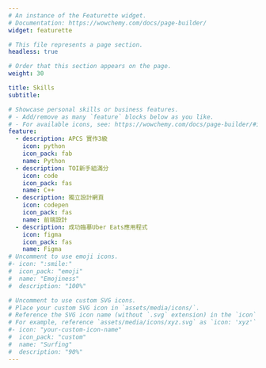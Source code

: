 ```yaml
---
# An instance of the Featurette widget.
# Documentation: https://wowchemy.com/docs/page-builder/
widget: featurette

# This file represents a page section.
headless: true

# Order that this section appears on the page.
weight: 30

title: Skills
subtitle:

# Showcase personal skills or business features.
# - Add/remove as many `feature` blocks below as you like.
# - For available icons, see: https://wowchemy.com/docs/page-builder/#icons
feature:
  - description: APCS 實作3級
    icon: python
    icon_pack: fab
    name: Python
  - description: TOI新手組滿分
    icon: code
    icon_pack: fas
    name: C++
  - description: 獨立設計網頁
    icon: codepen
    icon_pack: fas
    name: 前端設計
  - description: 成功臨摹Uber Eats應用程式
    icon: figma
    icon_pack: fas
    name: Figma
# Uncomment to use emoji icons.
#- icon: ":smile:"
#  icon_pack: "emoji"
#  name: "Emojiness"
#  description: "100%"

# Uncomment to use custom SVG icons.
# Place your custom SVG icon in `assets/media/icons/`.
# Reference the SVG icon name (without `.svg` extension) in the `icon` field.
# For example, reference `assets/media/icons/xyz.svg` as `icon: 'xyz'`
#- icon: "your-custom-icon-name"
#  icon_pack: "custom"
#  name: "Surfing"
#  description: "90%"
---
```

